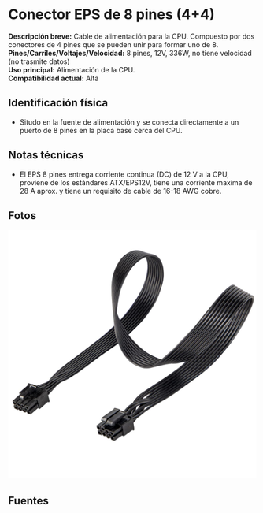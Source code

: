 # Conector EPS de 8 pines (4+4)

**Descripción breve:** Cable de alimentación para la CPU. Compuesto por dos conectores de 4 pines que se pueden unir para formar uno de 8.<br>
**Pines/Carriles/Voltajes/Velocidad:** 8 pines, 12V, 336W, no tiene velocidad (no trasmite datos)<br>
**Uso principal:** Alimentación de la CPU.<br>
**Compatibilidad actual:** Alta

## Identificación física

- Situdo en la fuente de alimentación y se conecta directamente a un puerto de 8 pines en la placa base cerca del CPU.

## Notas técnicas

- El EPS 8 pines entrega corriente continua (DC) de 12 V a la CPU, proviene de los estándares ATX/EPS12V,
tiene una corriente maxima de 28 A aprox. y tiene un requisito de cable de 16-18 AWG cobre. 

## Fotos
![EPS 8p (4+4)](../../../assets/img/10-conectores_internos/EPS.jpg "EPS 8p (4+4)")
## Fuentes
